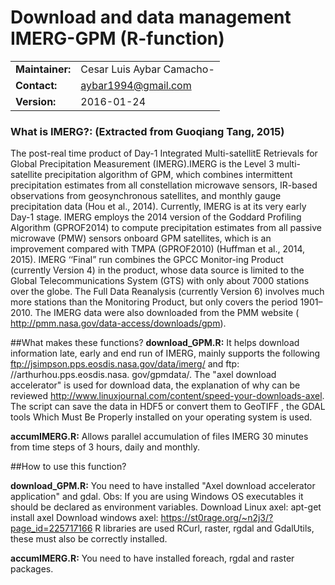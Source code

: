 Download and data management IMERG-GPM (R-function)
=========================================================
|||
|-----------------|----------------------------------------------------------------------------------|
| **Maintainer:** | Cesar Luis Aybar Camacho-                                                        |
| **Contact:**    | aybar1994@gmail.com                                                              |
| **Version:**    | 2016-01-24                                                                       |


### What is IMERG?: (Extracted from Guoqiang Tang, 2015)
The post-real time product of Day-1 Integrated Multi-satellitE Retrievals for Global Precipitation
Measurement (IMERG).IMERG is the Level 3 multi-satellite precipitation algorithm of GPM, which combines intermittent precipitation estimates from all constellation microwave sensors, IR-based observations from geosynchronous satellites, and monthly gauge precipitation data (Hou et al., 2014). Currently, IMERG is at its very early Day-1 stage. IMERG employs the 2014 version of the Goddard Profiling Algorithm (GPROF2014) to compute precipitation estimates from all passive microwave (PMW) sensors onboard GPM satellites, which is an improvement compared with TMPA (GPROF2010) (Huffman et al., 2014, 2015). IMERG ‘‘Final” run combines the GPCC Monitor-ing Product (currently Version 4) in the product, whose data source is limited to the Global Telecommunications System (GTS) with only about 7000 stations over the globe. The Full Data Reanalysis (currently Version 6) involves much more stations than the Monitoring Product, but only covers the period 1901–2010. The IMERG data were also downloaded from the PMM website ( http://pmm.nasa.gov/data-access/downloads/gpm).

##What makes these functions?
**download_GPM.R:**
It helps download information late, early and end run of IMERG, mainly supports the following ftp://jsimpson.pps.eosdis.nasa.gov/data/imerg/ and ftp: //arthurhou.pps.eosdis.nasa. gov/gpmdata/.
The "axel download accelerator"  is used for download data, the explanation of why can be reviewed http://www.linuxjournal.com/content/speed-your-downloads-axel. The script can save the data in HDF5 or convert them to GeoTIFF , the GDAL tools Which Must Be Properly installed on your operating system is used.

**accumIMERG.R:**
Allows parallel accumulation of files IMERG 30 minutes from time steps of 3 hours, daily and monthly.

##How to use this function?

**download_GPM.R:** You need to have installed "Axel download accelerator application" and gdal.
          Obs: If you are using Windows OS executables it should be declared as environment variables.
          Download Linux axel: apt-get install axel
          Download windows axel: https://st0rage.org/~n2j3/?page_id=225717166
R libraries are used RCurl, raster, rgdal and GdalUtils, these must also be correctly installed.

**accumIMERG.R:** You need to have installed foreach, rgdal and raster packages.
